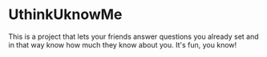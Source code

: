 # UthinkUknowMe

This is a project that lets your friends answer questions you already set and in that way know how much they know about you. It's fun, you know!
